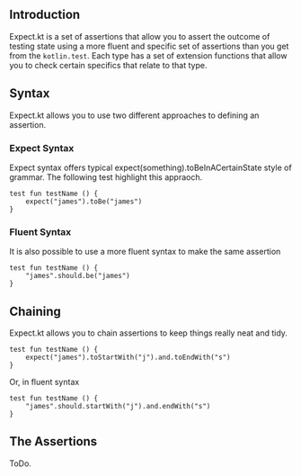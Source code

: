 ## Introduction

Expect.kt is a set of assertions that allow you to assert the outcome of testing state using a more fluent and specific set
of assertions than you get from the `kotlin.test`.  Each type has a set of extension functions that allow you to check certain
specifics that relate to that type.

## Syntax

Expect.kt allows you to use two different approaches to defining an assertion.

### Expect Syntax

Expect syntax offers typical expect(something).toBeInACertainState style of grammar.  The following test highlight this
appraoch.

    test fun testName () {
        expect("james").toBe("james")
    }

### Fluent Syntax

It is also possible to use a more fluent syntax to make the same assertion

    test fun testName () {
        "james".should.be("james")
    }

## Chaining

Expect.kt allows you to chain assertions to keep things really neat and tidy.

    test fun testName () {
        expect("james").toStartWith("j").and.toEndWith("s")
    }

Or, in fluent syntax

    test fun testName () {
        "james".should.startWith("j").and.endWith("s")
    }

## The Assertions

ToDo.

<!--
#   // STANDARD TESTS

    // toBe
    // toNotBe
    // toBeNull
    // toNotBeNull

#   // BOOLEAN TYPES

    // toBeTrue
    // toBeFalse

#   // STRING TYPES

    // toBeEmpty
    // toNotBeEmpty
    // toHaveLength
    // toBeBlank
    // toNotBeBlank
    // toBeEquivalentTo
    // toEndWith
    // toEndWithEquivalent
    // toContain
    // toContainEquivalent
    // toNotContain
    // toNotContainEquivalent
    // toStartWith
    // toStartWithEquivalent
    // toMatch

#   // NUMERIC TYPES

    // toBeGreaterOrEqualTo
    // toBeGreaterThan
    // toBeLessOrEqualTo
    // toBeLessThan
    // toBePositive
    // toBeInRange
    // toBeApproximately

#    // DATES, TIMES AND TIMESTAMPS

    // toBeAfter
    // toBeBefore
    // toBeOnOrAfter
    // toHaveDay
    // toHaveMonth
    // toHaveYear
    // toHaveHour
    // toHaveMinute
    // toHaveSecond
    // toBeLessThan().before()
    // toBeWithin(timespan).after()
    // toBeMoreThan(timespan)...
    // toBeAtLeast(timespan)...
    // toBeExactly

#    // COLLECTIONS

    // toNotBeEmpty
    // toHaveCount
    // toContainInOrder
    // toHaveSameCount
    // toBeSubsetOf
    // toNotBeSubsetOf
    // toHaveElementAt
    // toNotHaveElementAt
    // toContain
    // toContain - lambda
    // toNotContain - lambda
    // toOnlyContain - lambda
    // toNotContainNulls
    // toBeEmpty

#    // DICTIONARIES

    // toEqual
    // toNotEqual
    // toBeEmpty
    // toNotBeEmpty
    // toContainKey
    // toNotContainKey
    // toContainValue
    // toNotContainValue
    // toHaveCount
    // toContain - keyvaluepair

#    // EXCEPTIONS

    // toThrow
    // toThrow(type)
    // toNotThrow
    // toNotThrow(type)
-->